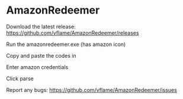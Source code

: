 # AmazonRedeemer

Download the latest release: https://github.com/vflame/AmazonRedeemer/releases

Run the amazonredeemer.exe (has amazon icon)

Copy and paste the codes in

Enter amazon credentials

Click parse

Report any bugs: https://github.com/vflame/AmazonRedeemer/issues
